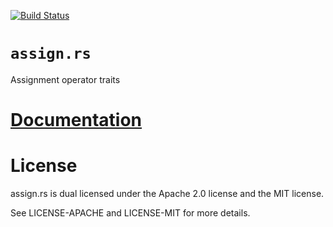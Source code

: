 [![Build Status][status]](https://travis-ci.org/japaric/assign.rs)

# `assign.rs`

Assignment operator traits

# [Documentation][docs]

# License

assign.rs is dual licensed under the Apache 2.0 license and the MIT license.

See LICENSE-APACHE and LICENSE-MIT for more details.

[docs]: http://japaric.github.io/assign.rs/assign/
[status]: https://travis-ci.org/japaric/assign.rs.svg?branch=master

